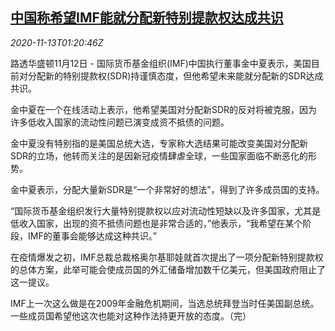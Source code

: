 <!--1605230594000-->
[中国称希望IMF能就分配新特别提款权达成共识](https://cn.reuters.com/article/china-imf-reform-1112-thur-idCNKBS27T047)
------

<div><i>2020-11-13T01:20:46Z</i></div><p>路透华盛顿11月12日 - 国际货币基金组织(IMF)中国执行董事金中夏表示，美国目前对分配新的特别提款权(SDR)持谨慎态度，但他希望未来能就分配新的SDR达成共识。</p><p>金中夏在一个在线活动上表示，他希望美国对分配新SDR的反对将被克服，因为许多低收入国家的流动性问题已演变成资不抵债的问题。</p><p>金中夏没有特别指的是美国总统大选，专家称大选结果可能改变美国对分配新SDR的立场，他转而关注的是因新冠疫情肆虐全球，一些国家面临不断恶化的形势。</p><p>金中夏表示，分配大量新SDR是“一个非常好的想法”，得到了许多成员国的支持。</p><p>“国际货币基金组织发行大量特别提款权以应对流动性短缺以及许多国家，尤其是低收入国家，出现的资不抵债问题也是非常合适的，”他表示，“我希望在某个阶段，IMF的董事会能够达成这种共识。”</p><p>在疫情爆发之初，IMF总裁总裁格奥尔基耶娃就首次提出了一项分配新特别提款权的总体方案，此举可能会使成员国的外汇储备增加数千亿美元，但美国政府阻止了这一提议。</p><p>IMF上一次这么做是在2009年金融危机期间，当选总统拜登当时任美国副总统。一些成员国希望他这次也能对这种作法持更开放的态度。（完）</p>
